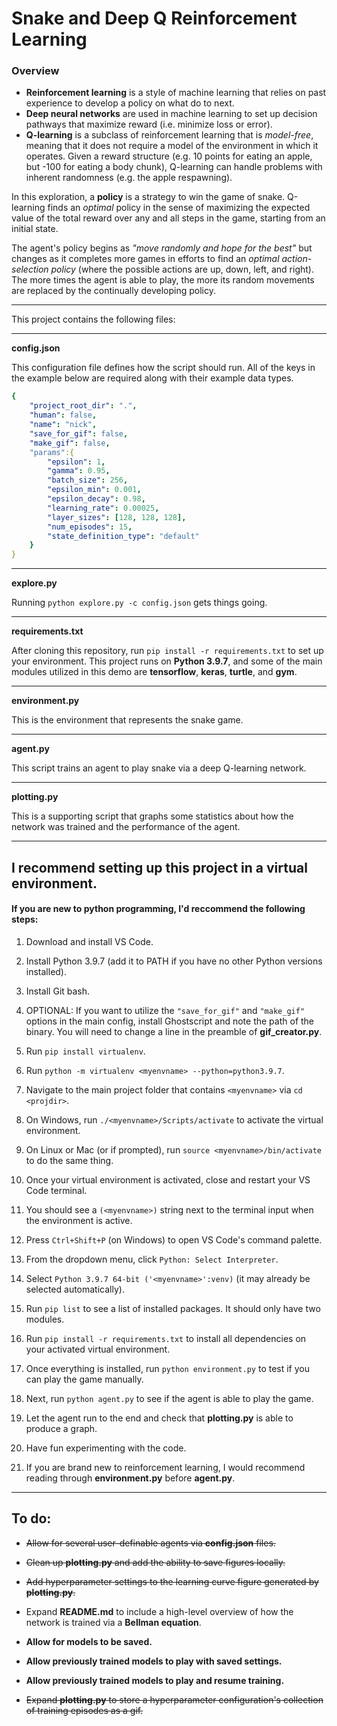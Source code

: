 # Snake and Deep Q Reinforcement Learning
### Overview
- **Reinforcement learning** is a style of machine learning that relies on past experience to develop a policy on what do to next.
- **Deep neural networks** are used in machine learning to set up decision pathways that maximize reward (i.e. minimize loss or error).
- **Q-learning** is a subclass of reinforcement learning that is *model-free*, meaning that it does not require a model of the environment in which it operates. Given a reward structure (e.g. 10 points for eating an apple, but -100 for eating a body chunk), Q-learning can handle problems with inherent randomness (e.g. the apple respawning).

In this exploration, a **policy** is a strategy to win the game of snake. Q-learning finds an *optimal* policy in the sense of maximizing the expected value of the total reward over any and all steps in the game, starting from an initial state.

The agent's policy begins as *"move randomly and hope for the best"* but changes as it completes more games in efforts to find an *optimal action-selection policy* (where the possible actions are up, down, left, and right). The more times the agent is able to play, the more its random movements are replaced by the continually developing policy.
____
This project contains the following files:
____
**config.json**

This configuration file defines how the script should run. All of the keys in
the example below are required along with their example data types.

```yaml
{
    "project_root_dir": ".",
    "human": false,
    "name": "nick",
    "save_for_gif": false,
    "make_gif": false,
    "params":{
        "epsilon": 1,
        "gamma": 0.95,
        "batch_size": 256,
        "epsilon_min": 0.001,
        "epsilon_decay": 0.98,
        "learning_rate": 0.00025,
        "layer_sizes": [128, 128, 128],
        "num_episodes": 15,
        "state_definition_type": "default"
    }
}
```
____
**explore.py**

Running `python explore.py -c config.json` gets things going.
____
**requirements.txt**

After cloning this repository, run `pip install -r requirements.txt` to set up your environment. This project runs on **Python 3.9.7**, and some of the main modules utilized in this demo are **tensorflow**, **keras**, **turtle**, and **gym**.
____
**environment.py**

This is the environment that represents the snake game.
____
**agent.py**

This script trains an agent to play snake via a deep Q-learning network.
____
**plotting.py**

This is a supporting script that graphs some statistics about how the network was trained and the performance of the agent.
____

## I recommend setting up this project in a **virtual environment**.

#### If you are new to python programming, I'd reccommend the following steps:

1. Download and install VS Code.

2. Install Python 3.9.7 (add it to PATH if you have no other Python versions installed).

3. Install Git bash.

4. OPTIONAL: If you want to utilize the `"save_for_gif"` and `"make_gif"` options in the main config, install Ghostscript and note the path of the binary. You will need to change a line in the preamble of **gif_creator.py**.

5. Run `pip install virtualenv`.

6. Run `python -m virtualenv <myenvname> --python=python3.9.7`.

7. Navigate to the main project folder that contains `<myenvname>` via `cd <projdir>`.

8. On Windows, run `./<myenvname>/Scripts/activate` to activate the virtual environment.

9.  On Linux or Mac (or if prompted), run `source <myenvname>/bin/activate` to do the same thing.

10. Once your virtual environment is activated, close and restart your VS Code terminal.

11. You should see a `(<myenvname>)` string next to the  terminal input when the environment is active.

12. Press `Ctrl+Shift+P` (on Windows) to open VS Code's command palette.

13. From the dropdown menu, click `Python: Select Interpreter`.

14. Select `Python 3.9.7 64-bit ('<myenvname>':venv)` (it may already be selected automatically).

15. Run `pip list` to see a list of installed packages. It should only have two modules.

16. Run `pip install -r requirements.txt` to install all dependencies on your activated virtual environment.

17. Once everything is installed, run `python environment.py` to test if you can play the game manually.

18. Next, run `python agent.py` to see if the agent is able to play the game.

19. Let the agent run to the end and check that **plotting.py** is able to produce a graph.

20. Have fun experimenting with the code.

21. If you are brand new to reinforcement learning, I would recommend reading through **environment.py** before **agent.py**.

____

## To do:

- ~~Allow for several user-definable agents via **config.json** files.~~

- ~~Clean up **plotting.py** and add the ability to save figures locally.~~

- ~~Add hyperparameter settings to the learning curve figure generated by **plotting.py**.~~

- Expand **README.md** to include a high-level overview of how the network is trained via a **Bellman equation**.

- **Allow for models to be saved.**

- **Allow previously trained models to play with saved settings.**

- **Allow previously trained models to play and resume training.**

- ~~Expand **plotting.py** to store a hyperparameter configuration's collection of training episodes as a gif.~~

